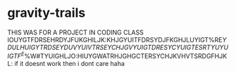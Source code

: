 # gravity-trails
THIS WAS FOR A PROJECT IN CODING CLASS IOUYGTFDRSEHRDYJFUKGHILJK:KHJGYUITFDRSYDJFKGHJLUYIGT%RE$YDULHUIGYTRDSEYDUV YUIVTRSEYCHJGVYUIGTDRESYCYUIGTESRTYUYUIGTF^E$%W#TYUIGHLJO:HIUYG$%#W@QWTESYRCYUIGTRE$WATRHJGHGCTERSYCHJKVHVTSRDGFHJKL:
if it doesnt work then i dont care haha
